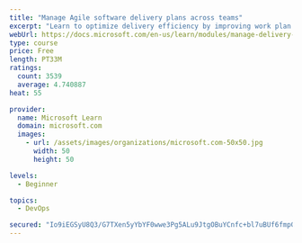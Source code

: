 ```yaml
---
title: "Manage Agile software delivery plans across teams"
excerpt: "Learn to optimize delivery efficiency by improving work plan visibility across teams."
webUrl: https://docs.microsoft.com/en-us/learn/modules/manage-delivery-plans/
type: course
price: Free
length: PT33M
ratings:
  count: 3539
  average: 4.740887
heat: 55

provider:
  name: Microsoft Learn
  domain: microsoft.com
  images:
    - url: /assets/images/organizations/microsoft.com-50x50.jpg
      width: 50
      height: 50

levels:
  - Beginner

topics:
  - DevOps

secured: "Io9iEGSyU8Q3/G7TXen5yYbYF0wwe3Pg5ALu9JtgOBuYCnfc+bl7uBUf6fmpG5r5AZC8aW/5odubnwG7WZTyACUrIKx4sEwfbpDORh5hUinU9PQAGytAMdos+rUN8G9ebP7iGq6qzYcHfo4/ruiTh8D9N0evlvNNStKrEn1xyKZq7l7L7OWN8BZ13zkFcwtd9h2mLecm5nVpFbXqJ4VLa815lRU5OzEDdh+obqXA5ncaG+UUnWFDCMNlemU5bI1grcmAbvBEYYDWQ0MH7+Zjqj+oTmNNUtlZyQD/44MEyrhTZW+z/OiYjhAhxphX4EOmkXvZ3u2DtiGm/5gKhd5eK3m7abftqWoDG+4ZIDb/eNXE37YLvVt6C5y84V5eJhLTlf6kN5wmsI65g9us758AHw05P/4N6vXDtDmbNnCJN+s=;GaaNhv1hVTk5dONwfCiLCQ=="
---
```


